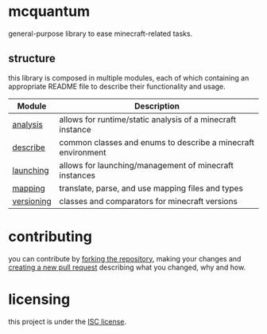 # mcquantum

general-purpose library to ease minecraft-related tasks.

## structure

this library is composed in multiple modules, each of which containing an appropriate README file to describe their
functionality and usage.

| Module                             | Description                                                    |
|------------------------------------|----------------------------------------------------------------|
| [analysis](./analysis)             | allows for runtime/static analysis of a minecraft instance     |
| [describe](./describe)             | common classes and enums to describe a minecraft environment   |
| [launching](./launching)           | allows for launching/management of minecraft instances         |
| [mapping](./mapping)               | translate, parse, and use mapping files and types              |
| [versioning](./versioning)         | classes and comparators for minecraft versions                 |

# contributing

you can contribute by [forking the repository][fork], making your changes and [creating a new pull request][new-pr]
describing what you changed, why and how.

# licensing

this project is under the [ISC license][blob-license].

[fork]: https://github.com/xtrm-en/mcquantum/fork "fork this repository"

[new-pr]: https://github.com/xtrm-en/mcquantum/pulls/new "create a new pull request"

[blob-license]: https://github.com/xtrm-en/mcquantum/blob/trunk/LICENSE "LICENSE source file"
